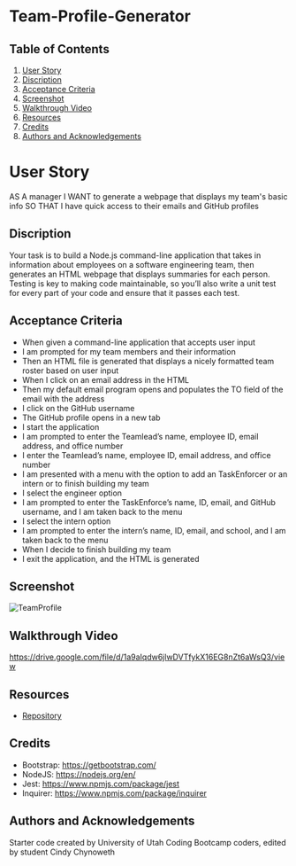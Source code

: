# Team-Profile-Generator

## Table of Contents
  
1. [User Story](#user-story)
2. [Discription](#discription)
3. [Acceptance Criteria](#acceptance-criteria)
4. [Screenshot](#screenshot)
5. [Walkthrough Video](#walkthrough-video)
6. [Resources](#resources)
7. [Credits](#credits)
8. [Authors and Acknowledgements](#authors-and-acknowledgements)

# User Story
AS A manager
I WANT to generate a webpage that displays my team's basic info
SO THAT I have quick access to their emails and GitHub profiles
  
  
## Discription
Your task is to build a Node.js command-line application that takes in information about employees on a software engineering team, then generates an HTML webpage that displays summaries for each person. Testing is key to making code maintainable, so you’ll also write a unit test for every part of your code and ensure that it passes each test.

## Acceptance Criteria
- When given a command-line application that accepts user input
- I am prompted for my team members and their information
- Then an HTML file is generated that displays a nicely formatted team roster based on user input
- When I click on an email address in the HTML
- Then my default email program opens and populates the TO field of the email with the address
- I click on the GitHub username
- The GitHub profile opens in a new tab
- I start the application
- I am prompted to enter the Teamlead’s name, employee ID, email address, and office number
- I enter the Teamlead’s name, employee ID, email address, and office number
- I am presented with a menu with the option to add an TaskEnforcer or an intern or to finish building my team
- I select the engineer option
- I am prompted to enter the TaskEnforce’s name, ID, email, and GitHub username, and I am taken back to the menu
- I select the intern option
- I am prompted to enter the intern’s name, ID, email, and school, and I am taken back to the menu
- When I decide to finish building my team
- I exit the application, and the HTML is generated

## Screenshot
![TeamProfile](https://user-images.githubusercontent.com/105569378/188286495-31095511-baef-4ca6-bfe8-202f5467ee68.png)


## Walkthrough Video
 https://drive.google.com/file/d/1a9aIqdw6jlwDVTfykX16EG8nZt6aWsQ3/view
 
 
## Resources

- [Repository](https://github.com/AngelChloe/Team-Profile-Generator)


## Credits
- Bootstrap: https://getbootstrap.com/
- NodeJS: https://nodejs.org/en/
- Jest: https://www.npmjs.com/package/jest
- Inquirer: https://www.npmjs.com/package/inquirer


## Authors and Acknowledgements
Starter code created by University of Utah Coding Bootcamp coders, edited by student Cindy Chynoweth
